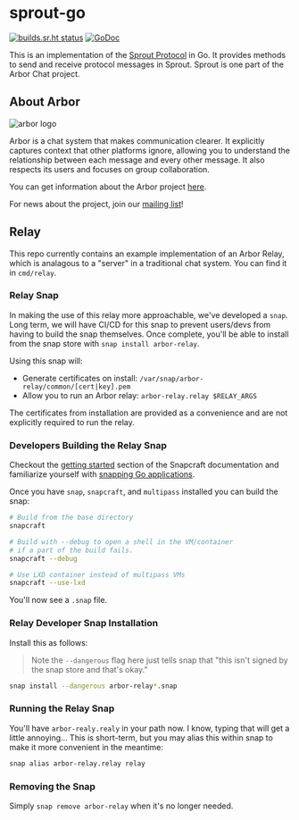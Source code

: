 # sprout-go

[![builds.sr.ht status](https://builds.sr.ht/~whereswaldon/sprout-go.svg)](https://builds.sr.ht/~whereswaldon/sprout-go?)
[![GoDoc](https://godoc.org/git.sr.ht/~whereswaldon/sprout-go?status.svg)](https://godoc.org/git.sr.ht/~whereswaldon/sprout-go)

This is an implementation of the [Sprout Protocol](https://man.sr.ht/~whereswaldon/arborchat/specifications/sprout.md) in Go. It provides methods
to send and receive protocol messages in Sprout. Sprout is one part of the
Arbor Chat project.

## About Arbor

![arbor logo](https://git.sr.ht/~whereswaldon/forest-go/blob/master/img/arbor-logo.png)

Arbor is a chat system that makes communication clearer. It explicitly captures context that other platforms ignore, allowing you to understand the relationship between each message and every other message. It also respects its users and focuses on group collaboration.

You can get information about the Arbor project [here](https://man.sr.ht/~whereswaldon/arborchat/).

For news about the project, join our [mailing list](https://lists.sr.ht/~whereswaldon/arbor-dev)!

## Relay

This repo currently contains an example implementation of an Arbor Relay, which is analagous to a "server" in a traditional chat system. You can find it in `cmd/relay`.

### Relay Snap

In making the use of this relay more approachable, we've developed a `snap`. Long term, we will have CI/CD for this snap to prevent users/devs from having to build the snap themselves. Once complete, you'll be able to install from the snap store with `snap install arbor-relay`.

Using this snap will:

- Generate certificates on install: `/var/snap/arbor-relay/common/[cert|key].pem`
- Allow you to run an Arbor relay: `arbor-relay.relay $RELAY_ARGS`

The certificates from installation are provided as a convenience and are not explicitly required to run the relay.

### Developers Building the Relay Snap

Checkout the [getting started](https://snapcraft.io/docs/getting-started) section of the Snapcraft documentation and familiarize yourself with [snapping Go applications](https://snapcraft.io/#go).

Once you have `snap`, `snapcraft`, and `multipass` installed you can build the snap:

```sh
# Build from the base directory
snapcraft

# Build with --debug to open a shell in the VM/container
# if a part of the build fails.
snapcraft --debug

# Use LXD container instead of multipass VMs
snapcraft --use-lxd
```

You'll now see a `.snap` file.

### Relay Developer Snap Installation

Install this as follows:

> Note the `--dangerous` flag here just tells snap
> that "this isn't signed by the snap store and
> that's okay."

```sh
snap install --dangerous arbor-relay*.snap
```

### Running the Relay Snap

You'll have `arbor-realy.realy` in your path now. I know, typing that will get a little annoying... This is short-term, but you may alias this within snap to make it more convenient in the meantime:

```sh
snap alias arbor-relay.relay relay
```

### Removing the Snap

Simply `snap remove arbor-relay` when it's no longer needed.
